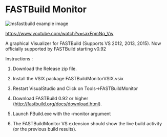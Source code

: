# FASTBuild Monitor
![msfastbuild example image](http://dualsoftinc.com/wp-content/uploads/2016/09/FASTBuildMonitorScreenshot.png "msfastbuild example")

https://www.youtube.com/watch?v=saxFpmNq_Vw

A graphical Visualizer for FASTBuild (Supports VS 2012, 2013, 2015). Now officially supported by FASTBuild starting v0.92 



Instructions :

1) Download the Release zip file.

2) Install the VSIX package FASTBuildMonitorVSIX.vsix

4) Restart VisualStudio and Click on Tools->FASTBuildMonitor

5) Download FASTBuild 0.92 or higher (http://fastbuild.org/docs/download.html).

6) Launch FBuild.exe with the -monitor argument

7) The FASTBuildMonitor VS extension should show the live build activity (or the previous build results).
